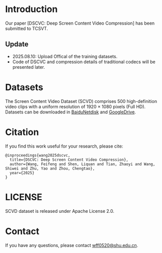 # Introduction
Our paper [DSCVC: Deep Screen Content Video Compression] has been submitted to TCSVT.

## Update
* 2025.08.10: Upload Offical of the training datasets.
* Code of DSCVC and compression details of traditional codecs will be presented later.

# Datasets
The Screen Content Video Dataset (SCVD) comprises 500 high-definition video clips with a uniform resolution of 1920 × 1080 pixels (Full HD). Datasets can be downloaded in [BaiduNetdisk](https://pan.baidu.com/s/1pNKjiR4nIPjYhlXdQ9wN_Q?pwd=T710) and [GoogleDrive](https://drive.google.com/drive/folders/1C6D3-i_ilprkRAFdb3tuFJZSuwlAWZUg?usp=drive_link).

# Citation
If you find this work useful for your research, please cite:
```
@inproceedings{wang2025dscvc,
  title={DSCVC: Deep Screen Content Video Compression},
  author={Wang, Feifeng and Shen, Liquan and Tian, Zhaoyi and Wang, Shiwei and Zhu, Yao and Zhou, Chengtao},
  year={2025}
}
```
# LICENSE
SCVD dataset is released under Apache License 2.0.

# Contact
If you have any questions, please contact wff0520@shu.edu.cn.
